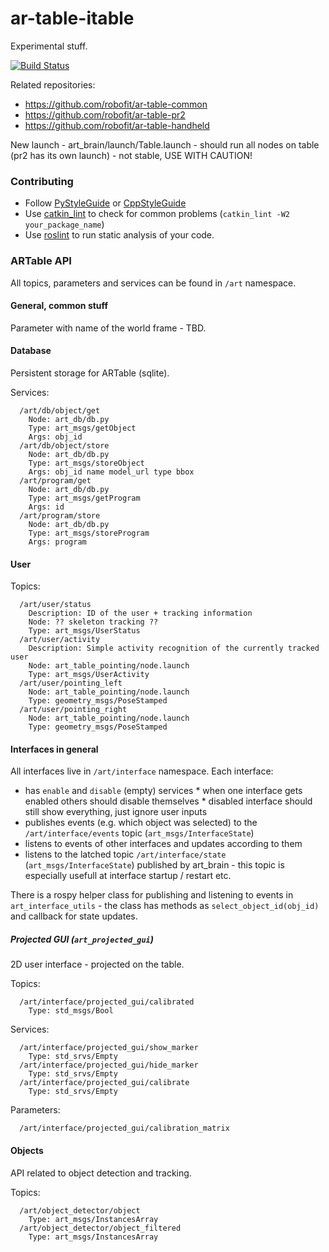 # ar-table-itable
Experimental stuff.

[![Build Status](https://travis-ci.org/robofit/ar-table-itable.svg)](https://travis-ci.org/robofit/ar-table-itable)

Related repositories:
 - https://github.com/robofit/ar-table-common
 - https://github.com/robofit/ar-table-pr2
 - https://github.com/robofit/ar-table-handheld
 
New launch - art_brain/launch/Table.launch - should run all nodes on table (pr2 has its own launch) - not stable, USE WITH CAUTION!

### Contributing

 - Follow [PyStyleGuide](http://wiki.ros.org/PyStyleGuide) or [CppStyleGuide](http://wiki.ros.org/CppStyleGuide)
 - Use [catkin_lint](http://fkie.github.io/catkin_lint/) to check for common problems (```catkin_lint -W2 your_package_name```)
 - Use [roslint](http://wiki.ros.org/roslint) to run static analysis of your code.

### ARTable API

All topics, parameters and services can be found in `/art` namespace.

#### General, common stuff

Parameter with name of the world frame - TBD.

#### Database

Persistent storage for ARTable (sqlite).

Services:
```
  /art/db/object/get
    Node: art_db/db.py
    Type: art_msgs/getObject
    Args: obj_id
  /art/db/object/store
    Node: art_db/db.py
    Type: art_msgs/storeObject
    Args: obj_id name model_url type bbox
  /art/program/get
    Node: art_db/db.py
    Type: art_msgs/getProgram
    Args: id
  /art/program/store
    Node: art_db/db.py
    Type: art_msgs/storeProgram
    Args: program
```

#### User

Topics:
````
  /art/user/status
    Description: ID of the user + tracking information
    Node: ?? skeleton tracking ??
    Type: art_msgs/UserStatus
  /art/user/activity
    Description: Simple activity recognition of the currently tracked user
    Node: art_table_pointing/node.launch
    Type: art_msgs/UserActivity
  /art/user/pointing_left
    Node: art_table_pointing/node.launch
    Type: geometry_msgs/PoseStamped
  /art/user/pointing_right
    Node: art_table_pointing/node.launch
    Type: geometry_msgs/PoseStamped
````

#### Interfaces in general

All interfaces live in `/art/interface` namespace. Each interface:
   * has `enable` and `disable` (empty) services
    * when one interface gets enabled others should disable themselves
    * disabled interface should still show everything, just ignore user inputs
   * publishes events (e.g. which object was selected) to the `/art/interface/events` topic (`art_msgs/InterfaceState`)
   * listens to events of other interfaces and updates according to them
   * listens to the latched topic `/art/interface/state` (`art_msgs/InterfaceState`) published by art_brain - this topic is especially usefull at interface startup / restart etc.
  
There is a rospy helper class for publishing and listening to events in `art_interface_utils` - the class has methods as `select_object_id(obj_id)` and callback for state updates.

##### Projected GUI (`art_projected_gui`)

2D user interface - projected on the table.

Topics:
````
  /art/interface/projected_gui/calibrated
    Type: std_msgs/Bool
````    
Services:
````
  /art/interface/projected_gui/show_marker
    Type: std_srvs/Empty
  /art/interface/projected_gui/hide_marker
    Type: std_srvs/Empty
  /art/interface/projected_gui/calibrate
    Type: std_srvs/Empty
````
Parameters:
````
  /art/interface/projected_gui/calibration_matrix
````

#### Objects

API related to object detection and tracking.

Topics:
````
  /art/object_detector/object
    Type: art_msgs/InstancesArray
  /art/object_detector/object_filtered
    Type: art_msgs/InstancesArray
````
